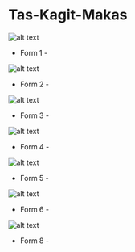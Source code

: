 # Tas-Kagit-Makas


![alt text](https://r.resimlink.com/TiP5M.jpg)
- Form 1 -



![alt text](https://r.resimlink.com/DuF63pP.jpg)
- Form 2 -



![alt text](https://r.resimlink.com/XryEO.jpg)
- Form 3 -



![alt text](https://r.resimlink.com/tZjfqbl4a1g.jpg)
- Form 4 -



![alt text](https://r.resimlink.com/Tsu49K-t.jpg)
- Form 5 -



![alt text](https://r.resimlink.com/c7M3mjvzVZ.jpg)
- Form 6 -



![alt text](https://r.resimlink.com/pt230r.jpg)
- Form 8 -
